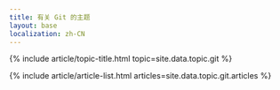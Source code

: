 ```yaml
---
title: 有关 Git 的主题
layout: base
localization: zh-CN
---
```


{% include article/topic-title.html
  topic=site.data.topic.git
%}

{% include article/article-list.html 
  articles=site.data.topic.git.articles
%}

